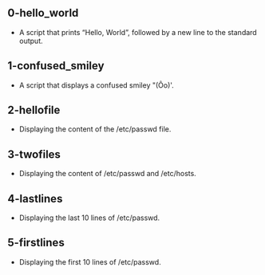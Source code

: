 ## 0-hello_world
* A script that prints “Hello, World”, followed by a new line to the standard output.
## 1-confused_smiley
* A script that displays a confused smiley "(Ôo)'.
## 2-hellofile
* Displaying the content of the /etc/passwd file.
## 3-twofiles
* Displaying the content of /etc/passwd and /etc/hosts.
## 4-lastlines
* Displaying the last 10 lines of /etc/passwd.
## 5-firstlines
* Displaying the first 10 lines of /etc/passwd.
